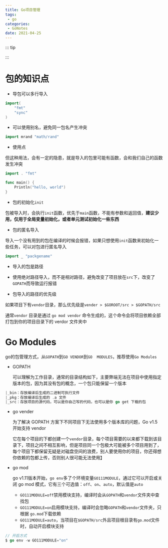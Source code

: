 ```yaml
---
title: Go项目管理
tags:
 - go
categories: 
 - GoNotes
date: 2021-04-25
---
```


::: tip

:::

# 包的知识点

* 导包可以多行导入

```go
import(
    "fmt"
    "sync"
)
```

* 可以使用别名，避免同一包名产生冲突

```go
import mrand "math/rand"
```

* 使用点

但这种用法，会有一定的隐患，就是导入的包里可能有函数，会和我们自己的函数发生冲突

```go
import . "fmt"

func main() {
    Println("hello, world")
}
```

* 包的初始化`init`

包被导入时，会执行`init`函数，优先于`main`函数，不能有参数和返回值，**建议少用，仅用于全局变量初始化，或者单元测试初始化一些东西**

* 包的匿名导入

导入一个没有用到的包在编译的时候会报错，如果只想使用`init`函数来初始化一些任务，可以对包进行匿名导入

```go
import _ "packgename"
```

* 导入的包是路径

* 使用绝对路径导入，而不是相对路径，避免改变了项目放在`src`下，改变了`GOPATH`而导致运行报错

* 包导入的路径的优先级

如果项目下有`vendor`目录，那么优先级是`vender > $GOROOT/src > $GOPATH/src`

通常`vendor` 目录是通过 `go mod vendor` 命令生成的，这个命令会将项目依赖全部打包到你的项目目录下的 verdor 文件夹中

# Go Modules

go的包管理方式，从`GOPATH`到`GO VENDOR`到`GO  MODULES`，推荐使用`Go Modules`

* GOPATH

  可以理解为工作目录，通常的目录结构如下，主要弊端无法在项目中使用指定版本的包，因为其没有包的概念，一个包只能保留一个版本

```go
|_bin：存放编译后生成的二进制可执行文件
|_pkg：存放编译后生成的 .a 文件
|_src：存放项目的源代码，可以是你自己写的代码，也可以是你 go get 下载的包
```

* go vender

  为了解决 GOPATH 方案下不同项目下无法使用多个版本库的问题，Go v1.5 开始支持 vendor	

  它在每个项目的下都创建一个`vendor`目录，每个项目需要的以来都下载到该目录下，项目之间不相互影响，但是项目同一个包极大可能被多个项目用到了，每个项目下都保留无疑是对磁盘空间的浪费，别人要使用你的项目，你还得想你依赖的包都上传，否则别人很可能无法使用】

* go mod

  go v1.11版本开始，`go env`多了个环境变量`GO111MODULE`，通过它可以开启或关闭 go mod 模式，它有三个可选值：`off`、`on`、`auto`，默认值是`auto`

  * `GO111MODULE=off`禁用模块支持，编译时会从`GOPATH`和`vendor`文件夹中查找包
  * `GO111MODULE=on`启用模块支持，编译时会忽略`GOPATH`和`vendor`文件夹，只根据 `go.mod`下载依赖
  * `GO111MODULE=auto`，当项目在`$GOPATH/src`外且项目根目录有`go.mod`文件时，自动开启模块支持

```go
// 开启方式
$ go env -w GO111MODULE="on"
```

